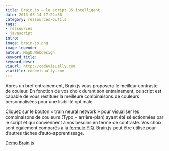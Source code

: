 ```yaml
---
title: Brain.js – le script JS intelligent
date: 2013-05-14 17:22:56
category: ressources-outils
tags:
- ressources
- javascript
intro:
image: brain-js.png
image-legende:
auteur: MagDuWebdesign
keyword_title:
keyword_desc:
viaurl: http://codevisually.com
viatitle: codevisually.com
---
```


<p>Après un bref entrainement, Brain.js vous proposera le meilleur contraste de couleur. En fonction de vos choix durant son entrainement, ce script est capable de vous restituer la meilleure combinaisons de couleurs personnalisées pour une lisibilité optimale.</p>
<p>Cliquez sur le bouton «&nbsp;train neural network&nbsp;» pour visualiser les combinaisons de couleurs (Typo + arrière-plan) ayant été sélectionnées par le script et qui conviennent à vos besoins en terme de contraste.&nbsp;Vos choix sont également comparés à la <a title="YIQ" href="http://en.wikipedia.org/wiki/YIQ" target="_blank">formule YIQ</a>. Brain.js peut être utilisé pour d’autres tâches d’auto-apprentissage.</p>
<p><a class="button primary radius" href="http://harthur.github.io/brain/" target="_blank">Démo Brain.js</a></p>
